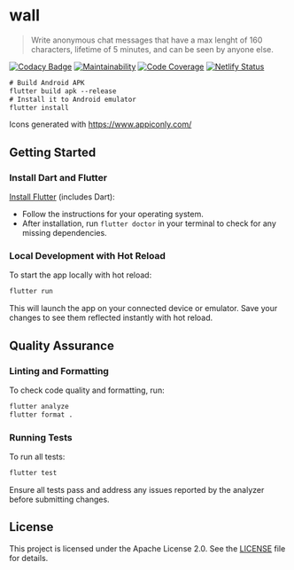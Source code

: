 # wall

> Write anonymous chat messages that have a max lenght of 160 characters, lifetime of 5 minutes, and can be seen by anyone else.

[![Codacy Badge](https://app.codacy.com/project/badge/Grade/7f5b282964644331adf2295a81254267)](https://app.codacy.com/gh/Design-Leaders-Finland/wall/dashboard?utm_source=gh&utm_medium=referral&utm_content=&utm_campaign=Badge_grade)
[![Maintainability](https://qlty.sh/gh/Design-Leaders-Finland/projects/wall/maintainability.svg)](https://qlty.sh/gh/Design-Leaders-Finland/projects/wall)
[![Code Coverage](https://qlty.sh/gh/Design-Leaders-Finland/projects/wall/coverage.svg)](https://qlty.sh/gh/Design-Leaders-Finland/projects/wall)
[![Netlify Status](https://api.netlify.com/api/v1/badges/ab129df3-0fb9-48fe-a8fa-d50464ecc2f5/deploy-status)](https://wall.designleaders.fi)

```ps
# Build Android APK
flutter build apk --release
# Install it to Android emulator
flutter install
```

Icons generated with https://www.appiconly.com/

## Getting Started

### Install Dart and Flutter

[Install Flutter](https://docs.flutter.dev/get-started/install) (includes Dart):
   - Follow the instructions for your operating system.
   - After installation, run `flutter doctor` in your terminal to check for any missing dependencies.

### Local Development with Hot Reload

To start the app locally with hot reload:

```sh
flutter run
```

This will launch the app on your connected device or emulator. Save your changes to see them reflected instantly with hot reload.

## Quality Assurance

### Linting and Formatting

To check code quality and formatting, run:

```sh
flutter analyze
flutter format .
```

### Running Tests

To run all tests:

```sh
flutter test
```

Ensure all tests pass and address any issues reported by the analyzer before submitting changes.
  
## License

This project is licensed under the Apache License 2.0. See the [LICENSE](LICENSE) file for details.

